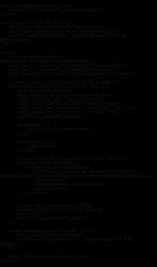 <!DOCTYPE html>
<html lang="en">
<head>
    <meta charset="UTF-8">
    <meta name="viewport" content="width=device-width, initial-scale=1.0">
    <title>dread.services</title>
    <style>
        body, html {
            margin: 0;
            padding: 0;
            height: 100%;
            overflow: hidden;
            background: #000;
            font-family: 'Times New Roman', serif;
        }
        .youtube-container {
            position: fixed;
            top: 0;
            left: 0;
            width: 100%;
            height: 130%;
            opacity: 0;
            transition: opacity 1s ease-in-out;
            z-index: 1;
            pointer-events: none;
        }
        .youtube-container.playing {
            opacity: 1;
        }
        .youtube-iframe {
            width: 100%;
            height: 100%;
            border: none;
            transform: translateY(-15%);
        }
        .overlay {
            position: fixed;
            top: 0;
            left: 0;
            width: 100%;
            height: 100%;
            background: #000;
            display: flex;
            flex-direction: column;
            justify-content: center;
            align-items: center;
            z-index: 2;
        }
        .overlay.hidden {
            opacity: 0;
            pointer-events: none;
            transition: opacity 1s ease-in-out;
        }
        .title-text {
            color: #ffffff;
            font-size: min(5vw, 36px);
            text-transform: uppercase;
            letter-spacing: 4px;
            margin-bottom: 20px;
            text-shadow: 0 0 8px rgba(255, 255, 255, 0.5);
        }
        .subtitle-text {
            color: #FFFF00;
            font-size: min(3vw, 24px);
            letter-spacing: 2px;
            margin-bottom: 40px;
            text-shadow: 0 0 8px rgba(255, 255, 0, 0.7);
        }
        .enter-button {
            padding: 20px 40px;
            font-size: min(5vw, 28px);
            font-weight: bold;
            color: #ffffff;
            background: linear-gradient(145deg, #1a1a1a, #333333);
            border: 2px solid #444;
            border-top: 2px solid #666;
            border-bottom: 2px solid #222;
            border-radius: 0;
            text-transform: uppercase;
            letter-spacing: 4px;
            cursor: pointer;
            position: relative;
            overflow: hidden;
            box-shadow: 0 0 20px rgba(255, 0, 0, 0.7);
            transition: all 0.3s ease;
            text-shadow: 0 0 8px rgba(255, 255, 255, 0.5);
            min-width: 250px;
            text-align: center;
        }
        .enter-button:hover {
            box-shadow: 0 0 30px rgba(255, 0, 0, 0.9);
            transform: scale(1.05);
            text-shadow: 0 0 12px rgba(255, 255, 255, 0.8);
        }
        .click-animation {
            position: absolute;
            width: 100px;
            height: 100px;
            background: radial-gradient(circle, 
                rgba(255, 0, 0, 0.8) 0%, 
                rgba(255, 0, 0, 0) 70%);
            border-radius: 50%;
            transform: scale(0);
            opacity: 0;
            pointer-events: none;
            mix-blend-mode: screen;
        }
        .animate {
            animation: ripple 1s ease-out;
        }
        @keyframes ripple {
            to {
                transform: scale(3);
                opacity: 0;
            }
        }
    </style>
</head>
<body>
    <!-- YouTube iframe container - initially empty -->
    <div id="youtubeContainer" class="youtube-container"></div>

    <audio id="backgroundMusic" loop>
        <source src="music.mp3" type="audio/mpeg">
    </audio>

    <div class="overlay" id="overlay">
        <div class="title-text">dread.services</div>
        <div class="subtitle-text">Work In Progress</div>
        <button class="enter-button" id="enterButton">CLICK TO ENTER</button>
    </div>

    <script>
        const youtubeContainer = document.getElementById('youtubeContainer');
        const music = document.getElementById('backgroundMusic');
        const overlay = document.getElementById('overlay');
        const enterButton = document.getElementById('enterButton');
        
        // Simple solution that doesn't rely on YouTube API
        enterButton.addEventListener('click', (e) => {
            // Create click animation
            const ripple = document.createElement('div');
            ripple.classList.add('click-animation');
            const rect = enterButton.getBoundingClientRect();
            ripple.style.left = (e.clientX - rect.left - 50) + 'px';
            ripple.style.top = (e.clientY - rect.top - 50) + 'px';
            enterButton.appendChild(ripple);
            
            setTimeout(() => {
                ripple.classList.add('animate');
            }, 10);
            
            setTimeout(() => {
                ripple.remove();
            }, 1000);
            
            // Create YouTube iframe with all hiding parameters
            youtubeContainer.innerHTML = `
                <iframe class="youtube-iframe" 
                    src="https://www.youtube.com/embed/sKu8Zg7Hplc?autoplay=1&controls=0&disablekb=1&fs=0&loop=1&modestbranding=1&playsinline=1&rel=0&showinfo=0&mute=1&iv_load_policy=3&cc_load_policy=0&playlist=sKu8Zg7Hplc" 
                    frameborder="0" 
                    allow="autoplay; encrypted-media" 
                    allowfullscreen>
                </iframe>
            `;
            
            // Show the video and hide overlay
            youtubeContainer.classList.add('playing');
            music.play();
            overlay.classList.add('hidden');
        });

        window.addEventListener('resize', () => {
            const width = window.innerWidth;
            enterButton.style.fontSize = `${Math.min(width * 0.05, 28)}px`;
        });

        window.dispatchEvent(new Event('resize'));
    </script>
</body>
</html>
